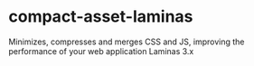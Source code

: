 # compact-asset-laminas
Minimizes, compresses and merges CSS and JS, improving the performance of your web application Laminas 3.x
